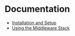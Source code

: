 # Documentation

* [Installation and Setup](Installation-and-Setup.md)
* [Using the Middleware Stack](Using-the-Middleware-Stack.md)
